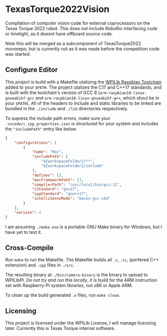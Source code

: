 # TexasTorque2022Vision

Compilation of computer vision code for external
coprocessors on the Texas Torque 2022 robot. This
does *not* include RoboRio interfacing code *or*
limelight, as it doesnt have offboard source code.

*Note* this will be merged as a subcomponent of
TexasTorque2022 monorepo, but is currently not as
it was made before the competition code was started.

## Configure Editor

This project is build with a Makefile utalizing the
[WPILib Raspbian Toolchain](https://github.com/wpilibsuite/raspbian-toolchain/releases)
added to your `$PATH`. The project utalizes the C17
and C++17 standards, and is built with the toolchain's
version of GCC 8 (`arm-raspbian10-linux-gnueabihf-gcc`
and `arm-raspbian10-linux-gnueabihf-g++`, which shoul
be in your `$PATH`). All of the headers to include
and static libraries to be linked are bundled in the
`./include` and `./lib` directories respectively.

To supress the include path errors, make sure your
`.vscode/c_cpp_properties.json` is structured for
your system and includes the `"includePath"` entry
like below.

```json
{
    "configurations": [
        {
            "name": "Mac",
            "includePath": [
                "${workspaceFolder}/**",
                "${workspaceFolder}/include"
            ],
            "defines": [],
            "macFrameworkPath": [],
            "compilerPath": "/usr/local/bin/gcc-11",
            "cStandard": "gnu17",
            "cppStandard": "gnu++17",
            "intelliSenseMode": "macos-gcc-x64"
        }
    ],
    "version": 4
}
```

I am assuming `./make.exe` is a portable GNU Make
binary for Windows, but I have yet to test it.

## Cross-Compile

Run `make` to run the Makefile. The Makefile builds
all `.c`, `.cc`, (perfered C++ extension) and `.cpp`
files in `./src`.

The resulting binary at `./bin/camera-binary` is the
binary to upload to WPILibPI. *Do not try and run this
locally*, it is build for the ARM instruction set with
Raspberry-Pi system libraries, not x86 or Apple ARM.

To clean up the build generated `.o` files, run `make clean`.

## Licensing

This project is licensed under the WPILib License, I
will manage licensing later. Currently this is Texas
Torque internal software.
